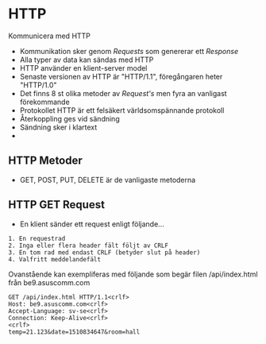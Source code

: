 # HTTP
Kommunicera med HTTP
* Kommunikation sker genom _Requests_ som genererar ett _Response_
* Alla typer av data kan sändas med HTTP
* HTTP använder en klient-server model
* Senaste versionen av HTTP är "HTTP/1.1", föregångaren heter "HTTP/1.0"
* Det finns 8 st olika metoder av _Request's_ men fyra an vanligast förekommande
* Protokollet HTTP är ett felsäkert världsomspännande protokoll
* Återkoppling ges vid sändning
* Sändning sker i klartext
* 
## HTTP Metoder
* GET, POST, PUT, DELETE är de vanligaste metoderna

## HTTP GET Request
* En klient sänder ett request enligt följande...
```
1. En requestrad
2. Inga eller flera header fält följt av CRLF
3. En tom rad med endast CRLF (betyder slut på header)
4. Valfritt meddelandefält
```
Ovanstående kan exempliferas med följande som begär filen /api/index.html från be9.asuscomm.com
```
GET /api/index.html HTTP/1.1<crlf>
Host: be9.asuscomm.com<crlf>
Accept-Language: sv-se<crlf>
Connection: Keep-Alive<crlf>
<crlf>
temp=21.123&date=1510834647&room=hall
```

